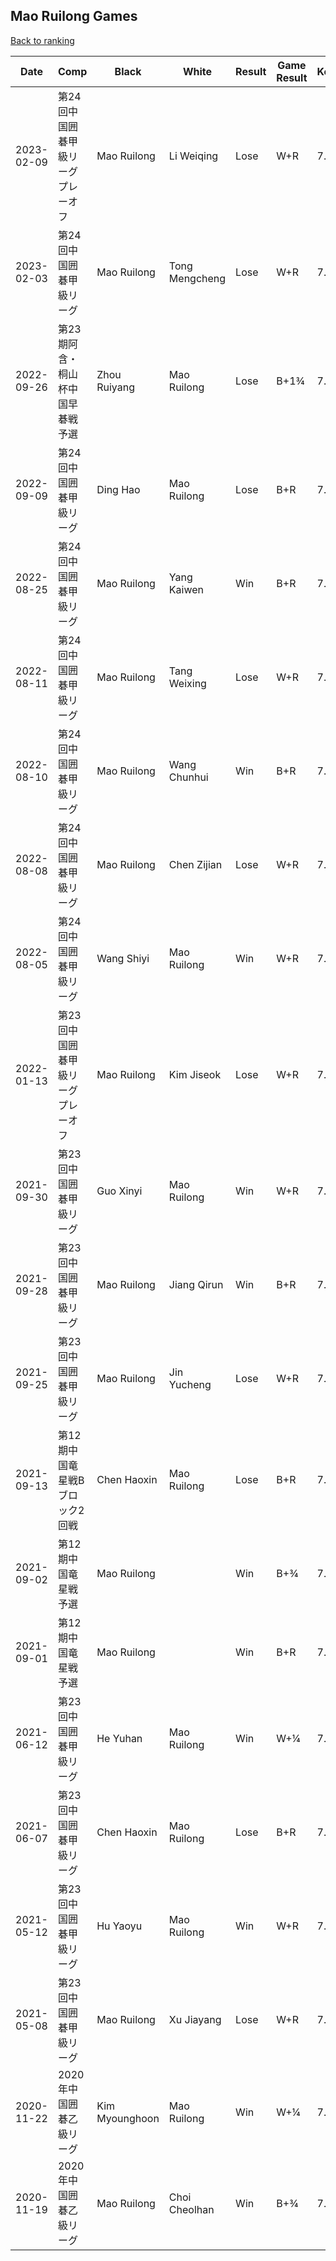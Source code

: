 ## Mao Ruilong Games

[Back to ranking](../../index.md)




| **Date** | **Comp** | **Black** | **White** | **Result** | **Game Result** | **Komi** | **Rating** | **Diff** | 
| --- | --- | --- | --- | --- | --- | --- | --- | --- |
| 2023-02-09 | 第24回中国囲碁甲級リーグプレーオフ | Mao Ruilong | Li Weiqing | Lose | W+R | 7.5 | 3290 | 13 | 
| 2023-02-03 | 第24回中国囲碁甲級リーグ | Mao Ruilong | Tong Mengcheng | Lose | W+R | 7.5 | 3277 | 24 | 
| 2022-09-26 | 第23期阿含・桐山杯中国早碁戦予選 | Zhou Ruiyang | Mao Ruilong | Lose | B+1¾ | 7.5 | 3253 | 19 | 
| 2022-09-09 | 第24回中国囲碁甲級リーグ | Ding Hao | Mao Ruilong | Lose | B+R | 7.5 | 3234 | -66 | 
| 2022-08-25 | 第24回中国囲碁甲級リーグ | Mao Ruilong | Yang Kaiwen | Win | B+R | 7.5 | 3300 | 61 | 
| 2022-08-11 | 第24回中国囲碁甲級リーグ | Mao Ruilong | Tang Weixing | Lose | W+R | 7.5 | 3239 | 36 | 
| 2022-08-10 | 第24回中国囲碁甲級リーグ | Mao Ruilong | Wang Chunhui | Win | B+R | 7.5 | 3203 | 0 | 
| 2022-08-08 | 第24回中国囲碁甲級リーグ | Mao Ruilong | Chen Zijian | Lose | W+R | 7.5 | 3203 | 0 | 
| 2022-08-05 | 第24回中国囲碁甲級リーグ | Wang Shiyi | Mao Ruilong | Win | W+R | 7.5 | 3203 | -90 | 
| 2022-01-13 | 第23回中国囲碁甲級リーグプレーオフ | Mao Ruilong | Kim Jiseok | Lose | W+R | 7.5 | 3293 | -116 | 
| 2021-09-30 | 第23回中国囲碁甲級リーグ | Guo Xinyi | Mao Ruilong | Win | W+R | 7.5 | 3409 | 23 | 
| 2021-09-28 | 第23回中国囲碁甲級リーグ | Mao Ruilong | Jiang Qirun | Win | B+R | 7.5 | 3386 | 50 | 
| 2021-09-25 | 第23回中国囲碁甲級リーグ | Mao Ruilong | Jin Yucheng | Lose | W+R | 7.5 | 3336 | -9 | 
| 2021-09-13 | 第12期中国竜星戦Bブロック2回戦 | Chen Haoxin | Mao Ruilong | Lose | B+R | 7.5 | 3345 | -32 | 
| 2021-09-02 | 第12期中国竜星戦予選 | Mao Ruilong |  | Win | B+¾ | 7.5 | 3377 | 35 | 
| 2021-09-01 | 第12期中国竜星戦予選 | Mao Ruilong |  | Win | B+R | 7.5 | 3342 | 64 | 
| 2021-06-12 | 第23回中国囲碁甲級リーグ | He Yuhan | Mao Ruilong | Win | W+¼ | 7.5 | 3278 | 77 | 
| 2021-06-07 | 第23回中国囲碁甲級リーグ | Chen Haoxin | Mao Ruilong | Lose | B+R | 7.5 | 3201 | -121 | 
| 2021-05-12 | 第23回中国囲碁甲級リーグ | Hu Yaoyu | Mao Ruilong | Win | W+R | 7.5 | 3322 | 57 | 
| 2021-05-08 | 第23回中国囲碁甲級リーグ | Mao Ruilong | Xu Jiayang | Lose | W+R | 7.5 | 3265 | 60 | 
| 2020-11-22 | 2020年中国囲碁乙級リーグ | Kim Myounghoon | Mao Ruilong | Win | W+¼ | 7.5 | 3205 | 145 | 
| 2020-11-19 | 2020年中国囲碁乙級リーグ | Mao Ruilong | Choi Cheolhan | Win | B+¾ | 7.5 | 3060 | missing |




